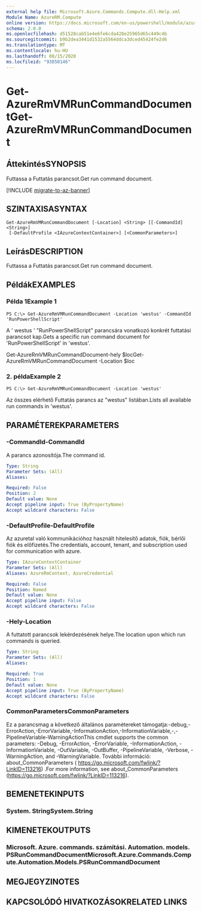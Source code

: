 ```yaml
---
external help file: Microsoft.Azure.Commands.Compute.dll-Help.xml
Module Name: AzureRM.Compute
online version: https://docs.microsoft.com/en-us/powershell/module/azurerm.compute/get-azurermvmruncommanddocument
schema: 2.0.0
ms.openlocfilehash: d51528cab51e4e6fe6cda428e25965d65c449c4b
ms.sourcegitcommit: b9b2dea3441d1532a5564ddca3dced45424fe2d6
ms.translationtype: MT
ms.contentlocale: hu-HU
ms.lasthandoff: 08/15/2020
ms.locfileid: "93850146"
---
```

# <span data-ttu-id="1df85-101">Get-AzureRmVMRunCommandDocument</span><span class="sxs-lookup"><span data-stu-id="1df85-101">Get-AzureRmVMRunCommandDocument</span></span>

## <span data-ttu-id="1df85-102">Áttekintés</span><span class="sxs-lookup"><span data-stu-id="1df85-102">SYNOPSIS</span></span>
<span data-ttu-id="1df85-103">Futtassa a Futtatás parancsot.</span><span class="sxs-lookup"><span data-stu-id="1df85-103">Get run command document.</span></span>

[!INCLUDE [migrate-to-az-banner](../../includes/migrate-to-az-banner.md)]

## <span data-ttu-id="1df85-104">SZINTAXISA</span><span class="sxs-lookup"><span data-stu-id="1df85-104">SYNTAX</span></span>

```
Get-AzureRmVMRunCommandDocument [-Location] <String> [[-CommandId] <String>]
 [-DefaultProfile <IAzureContextContainer>] [<CommonParameters>]
```

## <span data-ttu-id="1df85-105">Leírás</span><span class="sxs-lookup"><span data-stu-id="1df85-105">DESCRIPTION</span></span>
<span data-ttu-id="1df85-106">Futtassa a Futtatás parancsot.</span><span class="sxs-lookup"><span data-stu-id="1df85-106">Get run command document.</span></span>

## <span data-ttu-id="1df85-107">Példák</span><span class="sxs-lookup"><span data-stu-id="1df85-107">EXAMPLES</span></span>

### <span data-ttu-id="1df85-108">Példa 1</span><span class="sxs-lookup"><span data-stu-id="1df85-108">Example 1</span></span>
```
PS C:\> Get-AzureRmVMRunCommandDocument -Location 'westus' -CommandId 'RunPowerShellScript'
```

<span data-ttu-id="1df85-109">A ' westus ' "RunPowerShellScript" parancsára vonatkozó konkrét futtatási parancsot kap.</span><span class="sxs-lookup"><span data-stu-id="1df85-109">Gets a specific run command document for 'RunPowerShellScript' in 'westus'.</span></span>


<span data-ttu-id="1df85-110">Get-AzureRmVMRunCommandDocument-hely $loc</span><span class="sxs-lookup"><span data-stu-id="1df85-110">Get-AzureRmVMRunCommandDocument -Location $loc</span></span>

### <span data-ttu-id="1df85-111">2. példa</span><span class="sxs-lookup"><span data-stu-id="1df85-111">Example 2</span></span>
```
PS C:\> Get-AzureRmVMRunCommandDocument -Location 'westus'
```

<span data-ttu-id="1df85-112">Az összes elérhető Futtatás parancs az "westus" listában.</span><span class="sxs-lookup"><span data-stu-id="1df85-112">Lists all available run commands in 'westus'.</span></span>

## <span data-ttu-id="1df85-113">PARAMÉTEREK</span><span class="sxs-lookup"><span data-stu-id="1df85-113">PARAMETERS</span></span>

### <span data-ttu-id="1df85-114">-CommandId</span><span class="sxs-lookup"><span data-stu-id="1df85-114">-CommandId</span></span>
<span data-ttu-id="1df85-115">A parancs azonosítója.</span><span class="sxs-lookup"><span data-stu-id="1df85-115">The command id.</span></span>

```yaml
Type: String
Parameter Sets: (All)
Aliases: 

Required: False
Position: 2
Default value: None
Accept pipeline input: True (ByPropertyName)
Accept wildcard characters: False
```

### <span data-ttu-id="1df85-116">-DefaultProfile</span><span class="sxs-lookup"><span data-stu-id="1df85-116">-DefaultProfile</span></span>
<span data-ttu-id="1df85-117">Az azuretal való kommunikációhoz használt hitelesítő adatok, fiók, bérlői fiók és előfizetés.</span><span class="sxs-lookup"><span data-stu-id="1df85-117">The credentials, account, tenant, and subscription used for communication with azure.</span></span>

```yaml
Type: IAzureContextContainer
Parameter Sets: (All)
Aliases: AzureRmContext, AzureCredential

Required: False
Position: Named
Default value: None
Accept pipeline input: False
Accept wildcard characters: False
```

### <span data-ttu-id="1df85-118">-Hely</span><span class="sxs-lookup"><span data-stu-id="1df85-118">-Location</span></span>
<span data-ttu-id="1df85-119">A futtatott parancsok lekérdezésének helye.</span><span class="sxs-lookup"><span data-stu-id="1df85-119">The location upon which run commands is queried.</span></span>

```yaml
Type: String
Parameter Sets: (All)
Aliases: 

Required: True
Position: 1
Default value: None
Accept pipeline input: True (ByPropertyName)
Accept wildcard characters: False
```

### <span data-ttu-id="1df85-120">CommonParameters</span><span class="sxs-lookup"><span data-stu-id="1df85-120">CommonParameters</span></span>
<span data-ttu-id="1df85-121">Ez a parancsmag a következő általános paramétereket támogatja:-debug,-ErrorAction,-ErrorVariable,-InformationAction,-InformationVariable,-,-PipelineVariable-WarningAction</span><span class="sxs-lookup"><span data-stu-id="1df85-121">This cmdlet supports the common parameters: -Debug, -ErrorAction, -ErrorVariable, -InformationAction, -InformationVariable, -OutVariable, -OutBuffer, -PipelineVariable, -Verbose, -WarningAction, and -WarningVariable.</span></span> <span data-ttu-id="1df85-122">További információ: about_CommonParameters ( https://go.microsoft.com/fwlink/?LinkID=113216) .</span><span class="sxs-lookup"><span data-stu-id="1df85-122">For more information, see about_CommonParameters (https://go.microsoft.com/fwlink/?LinkID=113216).</span></span>

## <span data-ttu-id="1df85-123">BEMENETEK</span><span class="sxs-lookup"><span data-stu-id="1df85-123">INPUTS</span></span>

### <span data-ttu-id="1df85-124">System. String</span><span class="sxs-lookup"><span data-stu-id="1df85-124">System.String</span></span>

## <span data-ttu-id="1df85-125">KIMENETEK</span><span class="sxs-lookup"><span data-stu-id="1df85-125">OUTPUTS</span></span>

### <span data-ttu-id="1df85-126">Microsoft. Azure. commands. számítási. Automation. models. PSRunCommandDocument</span><span class="sxs-lookup"><span data-stu-id="1df85-126">Microsoft.Azure.Commands.Compute.Automation.Models.PSRunCommandDocument</span></span>

## <span data-ttu-id="1df85-127">MEGJEGYZI</span><span class="sxs-lookup"><span data-stu-id="1df85-127">NOTES</span></span>

## <span data-ttu-id="1df85-128">KAPCSOLÓDÓ HIVATKOZÁSOK</span><span class="sxs-lookup"><span data-stu-id="1df85-128">RELATED LINKS</span></span>


